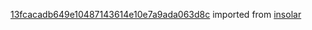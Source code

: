 [13fcacadb649e10487143614e10e7a9ada063d8c](https://github.com/insolar/insolar/commit/13fcacadb649e10487143614e10e7a9ada063d8c) imported from [insolar](https://github.com/insolar/insolar)
